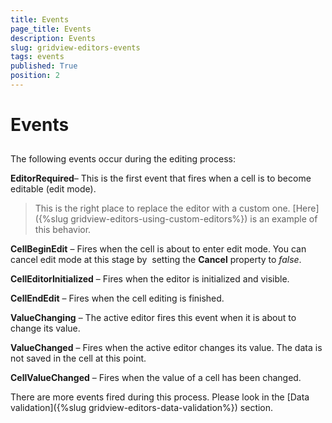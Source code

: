 ```yaml
---
title: Events
page_title: Events
description: Events
slug: gridview-editors-events
tags: events
published: True
position: 2
---
```


# Events



## 

The following events occur during the editing process:

__EditorRequired__– This is the first event that fires when a cell is to become editable (edit mode). 

>This is the right place to replace the editor with a custom one. [Here]({%slug gridview-editors-using-custom-editors%}) is an example of this behavior.

__CellBeginEdit__ – Fires when the cell is about to enter edit mode. You can cancel edit mode at this stage by  setting the __Cancel__ property to *false*.

__CellEditorInitialized__ – Fires when the editor is initialized and visible.

__CellEndEdit__ – Fires when the cell editing is finished.

__ValueChanging__ – The active editor fires this event when it is about to change its value.

__ValueChanged__ – Fires when the active editor changes its value. The data is not saved in the cell at this point.

__CellValueChanged__ – Fires when the value of a cell has been changed.

There are more events fired during this process. Please look in the [Data validation]({%slug gridview-editors-data-validation%}) section.
